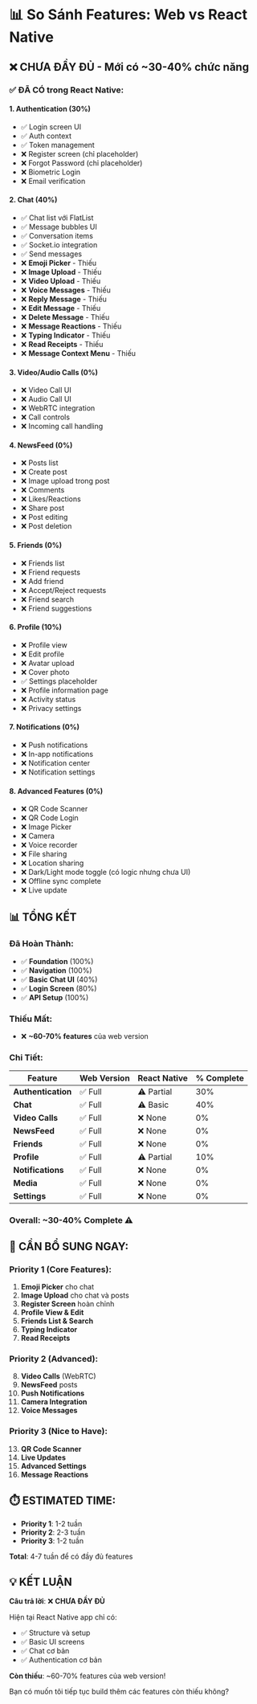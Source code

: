 # 📊 So Sánh Features: Web vs React Native

## ❌ CHƯA ĐẦY ĐỦ - Mới có ~30-40% chức năng

### ✅ ĐÃ CÓ trong React Native:

#### 1. Authentication (30%)
- ✅ Login screen UI
- ✅ Auth context
- ✅ Token management
- ❌ Register screen (chỉ placeholder)
- ❌ Forgot Password (chỉ placeholder)
- ❌ Biometric Login
- ❌ Email verification

#### 2. Chat (40%)
- ✅ Chat list với FlatList
- ✅ Message bubbles UI
- ✅ Conversation items
- ✅ Socket.io integration
- ✅ Send messages
- ❌ **Emoji Picker** - Thiếu
- ❌ **Image Upload** - Thiếu
- ❌ **Video Upload** - Thiếu
- ❌ **Voice Messages** - Thiếu
- ❌ **Reply Message** - Thiếu
- ❌ **Edit Message** - Thiếu
- ❌ **Delete Message** - Thiếu
- ❌ **Message Reactions** - Thiếu
- ❌ **Typing Indicator** - Thiếu
- ❌ **Read Receipts** - Thiếu
- ❌ **Message Context Menu** - Thiếu

#### 3. Video/Audio Calls (0%)
- ❌ Video Call UI
- ❌ Audio Call UI
- ❌ WebRTC integration
- ❌ Call controls
- ❌ Incoming call handling

#### 4. NewsFeed (0%)
- ❌ Posts list
- ❌ Create post
- ❌ Image upload trong post
- ❌ Comments
- ❌ Likes/Reactions
- ❌ Share post
- ❌ Post editing
- ❌ Post deletion

#### 5. Friends (0%)
- ❌ Friends list
- ❌ Friend requests
- ❌ Add friend
- ❌ Accept/Reject requests
- ❌ Friend search
- ❌ Friend suggestions

#### 6. Profile (10%)
- ❌ Profile view
- ❌ Edit profile
- ❌ Avatar upload
- ❌ Cover photo
- ✅ Settings placeholder
- ❌ Profile information page
- ❌ Activity status
- ❌ Privacy settings

#### 7. Notifications (0%)
- ❌ Push notifications
- ❌ In-app notifications
- ❌ Notification center
- ❌ Notification settings

#### 8. Advanced Features (0%)
- ❌ QR Code Scanner
- ❌ QR Code Login
- ❌ Image Picker
- ❌ Camera
- ❌ Voice recorder
- ❌ File sharing
- ❌ Location sharing
- ❌ Dark/Light mode toggle (có logic nhưng chưa UI)
- ❌ Offline sync complete
- ❌ Live update

## 📊 TỔNG KẾT

### Đã Hoàn Thành:
- ✅ **Foundation** (100%)
- ✅ **Navigation** (100%)
- ✅ **Basic Chat UI** (40%)
- ✅ **Login Screen** (80%)
- ✅ **API Setup** (100%)

### Thiếu Mất:
- ❌ **~60-70% features** của web version

### Chi Tiết:

| Feature | Web Version | React Native | % Complete |
|---------|-------------|--------------|------------|
| **Authentication** | ✅ Full | ⚠️ Partial | 30% |
| **Chat** | ✅ Full | ⚠️ Basic | 40% |
| **Video Calls** | ✅ Full | ❌ None | 0% |
| **NewsFeed** | ✅ Full | ❌ None | 0% |
| **Friends** | ✅ Full | ❌ None | 0% |
| **Profile** | ✅ Full | ⚠️ Partial | 10% |
| **Notifications** | ✅ Full | ❌ None | 0% |
| **Media** | ✅ Full | ❌ None | 0% |
| **Settings** | ✅ Full | ❌ None | 0% |

### **Overall: ~30-40% Complete** ⚠️

## 🎯 CẦN BỔ SUNG NGAY:

### Priority 1 (Core Features):
1. **Emoji Picker** cho chat
2. **Image Upload** cho chat và posts
3. **Register Screen** hoàn chỉnh
4. **Profile View & Edit**
5. **Friends List & Search**
6. **Typing Indicator**
7. **Read Receipts**

### Priority 2 (Advanced):
8. **Video Calls** (WebRTC)
9. **NewsFeed** posts
10. **Push Notifications**
11. **Camera Integration**
12. **Voice Messages**

### Priority 3 (Nice to Have):
13. **QR Code Scanner**
14. **Live Updates**
15. **Advanced Settings**
16. **Message Reactions**

## ⏱️ ESTIMATED TIME:

- **Priority 1**: 1-2 tuần
- **Priority 2**: 2-3 tuần
- **Priority 3**: 1-2 tuần

**Total**: 4-7 tuần để có đầy đủ features

## 💡 KẾT LUẬN

**Câu trả lời**: ❌ **CHƯA ĐẦY ĐỦ**

Hiện tại React Native app chỉ có:
- ✅ Structure và setup
- ✅ Basic UI screens
- ✅ Chat cơ bản
- ✅ Authentication cơ bản

**Còn thiếu**: ~60-70% features của web version!

Bạn có muốn tôi tiếp tục build thêm các features còn thiếu không?

